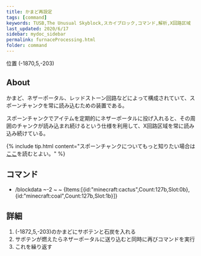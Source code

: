 ```yaml
---
title: かまど再設定
tags: [command]
keywords: TUSB,The Unusual Skyblock,スカイブロック,コマンド,解析,X回路区域
last_updated: 2020/6/17
sidebar: mydoc_sidebar
permalink: furnaceProcessing.html
folder: command
---
```


<span class="label label-primary">位置 (-1870,5,-203)</span>

## About

かまど、ネザーポータル、レッドストーン回路などによって構成されていて、スポーンチャンクを常に読み込むための装置である。

スポーンチャンクでアイテムを定期的にネザーポータルに投げ入れると、その周囲のチャンクが読み込まれ続けるという仕様を利用して、X回路区域を常に読み込み続けている。

{% include tip.html content="スポーンチャンクについてもっと知りたい場合は[ここ](https://minecraft.gamepedia.com/Spawn_chunk})を読むとよい。" %}

## コマンド

- /blockdata ~-2 ~ ~ {Items:[{id:"minecraft:cactus",Count:127b,Slot:0b},{id:"minecraft:coal",Count:127b,Slot:1b}]}

## 詳細

1. (-1872,5,-203)のかまどにサボテンと石炭を入れる
2. サボテンが燃えたらネザーポータルに送り込むと同時に再びコマンドを実行
3. これを繰り返す

